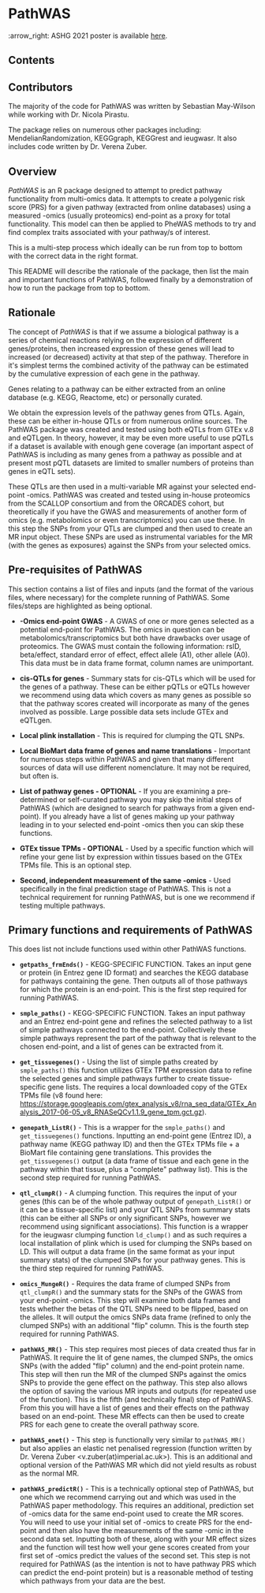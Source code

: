 # PathWAS

:arrow\_right: ASHG 2021 poster is available
[here](doc/).

## Contents


## Contributors

The majority of the code for PathWAS was written by Sebastian May-Wilson while working with Dr. Nicola Pirastu.

The package relies on numerous other packages including: MendelianRandomization, KEGGgraph, KEGGrest and ieugwasr. It also includes code written by Dr. Verena Zuber.


## Overview

*PathWAS* is an R package designed to attempt to predict pathway functionality from multi-omics data. It attempts to create a polygenic risk score (PRS) for a given pathway (extracted from online databases) using a measured -omics (usually proteomics) end-point as a proxy for total functionality. This model can then be applied to PheWAS methods to try and find complex traits associated with your pathway/s of interest.

This is a multi-step process which ideally can be run from top to bottom with the correct data in the right format.

This README will describe the rationale of the package, then list the main and important functions of PathWAS, followed finally by a demonstration of how to run the package from top to bottom.


## Rationale

The concept of *PathWAS* is that if we assume a biological pathway is a series of chemical reactions relying on the expression of different genes/proteins, then increased expression of these genes will lead to increased (or decreased) activity at that step of the pathway. Therefore in it's simplest terms the combined activity of the pathway can be estimated by the cumulative expression of each gene in the pathway.

Genes relating to a pathway can be either extracted from an online database (e.g. KEGG, Reactome, etc) or personally curated.

We obtain the expression levels of the pathway genes from QTLs. Again, these can be either in-house QTLs or from numerous online sources. The PathWAS package was created and tested using both eQTLs from GTEx v.8 and eQTLgen. In theory, however, it may be even more useful to use pQTLs if a dataset is available with enough gene coverage (an important aspect of PathWAS is including as many genes from a pathway as possible and at present most pQTL datasets are limited to smaller numbers of proteins than genes in eQTL sets).

These QTLs are then used in a multi-variable MR against your selected end-point -omics. PathWAS was created and tested using in-house proteomics from the SCALLOP consortium and from the ORCADES cohort, but theoretically if you have the GWAS and measurements of another form of omics (e.g. metabolomics or even transcriptomics) you can use these. In this step the SNPs from your QTLs are clumped and then used to create an MR input object. These SNPs are used as instrumental variables for the MR (with the genes as exposures) against the SNPs from your selected omics.


## Pre-requisites of PathWAS

This section contains a list of files and inputs (and the format of the various files, where necessary) for the complete running of PathWAS. Some files/steps are highlighted as being optional.

- **-Omics end-point GWAS** - A GWAS of one or more genes selected as a potential end-point for PathWAS. The omics in question can be metabolomics/transcriptomics but both have drawbacks over usage of proteomics. The GWAS must contain the following information: rsID, beta/effect, standard error of effect, effect allele (A1), other allele (A0). This data must be in data frame format, column names are unimportant. 

- **cis-QTLs for genes** - Summary stats for cis-QTLs which will be used for the genes of a pathway. These can be either pQTLs or eQTLs however we recommend using data which covers as many genes as possible so that the pathway scores created will incorporate as many of the genes involved as possible. Large possible data sets include GTEx and eQTLgen.

- **Local plink installation** - This is required for clumping the QTL SNPs.

- **Local BioMart data frame of genes and name translations** - Important for numerous steps within PathWAS and given that many different sources of data will use different nomenclature. It may not be required, but often is.

- **List of pathway genes - OPTIONAL** - If you are examining a pre-determined or self-curated pathway you may skip the initial steps of PathWAS (which are designed to search for pathways from a given end-point). If you already have a list of genes making up your pathway leading in to your selected end-point -omics then you can skip these functions.

- **GTEx tissue TPMs - OPTIONAL** - Used by a specific function which will refine your gene list by expression within tissues based on the GTEx TPMs file. This is an optional step.

- **Second, independent measurement of the same -omics** - Used specifically in the final prediction stage of PathWAS. This is not a technical requirement for running PathWAS, but is one we recommend if testing multiple pathways.



## Primary functions and requirements of PathWAS

This does list not include functions used within other PathWAS functions.

- **`getpaths_frmEnds()`** - KEGG-SPECIFIC FUNCTION. Takes an input gene or protein (in Entrez gene ID format) and searches the KEGG database for pathways containing the gene. Then outputs all of those pathways for which the protein is an end-point. This is the first step required for running PathWAS.

- **`smple_paths()`** - KEGG-SPECIFIC FUNCTION. Takes an input pathway and an Entrez end-point gene and refines the selected pathway to a list of simple pathways connected to the end-point. Collectively these simple pathways represent the part of the pathway that is relevant to the chosen end-point, and a list of genes can be extracted from it.

- **`get_tissuegenes()`** - Using the list of simple paths created by `smple_paths()` this function utilizes GTEx TPM expression data to refine the selected genes and simple pathways further to create tissue-specific gene lists. The requires a local downloaded copy of the GTEx TPMs file (v8 found here: https://storage.googleapis.com/gtex_analysis_v8/rna_seq_data/GTEx_Analysis_2017-06-05_v8_RNASeQCv1.1.9_gene_tpm.gct.gz).

- **`genepath_ListR()`** - This is a wrapper for the `smple_paths()` and `get_tissuegenes()` functions. Inputting an end-point gene (Entrez ID), a pathway name (KEGG pathway ID) and then the GTEx TPMs file + a BioMart file containing gene translations. This provides the `get_tissuegenes()` output (a data frame of tissue and each gene in the pathway within that tissue, plus a "complete" pathway list). This is the second step required for running PathWAS.

- **`qtl_clumpR()`** - A clumping function. This requires the input of your genes (this can be of the whole pathway output of `genepath_ListR()` or it can be a tissue-specific list) and your QTL SNPs from summary stats (this can be either all SNPs or only significant SNPs, however we recommend using significant associations). This function is a wrapper for the ieugwasr clumping function `ld_clump()` and as such requires a local installation of plink which is used for clumping the SNPs based on LD. This will output a data frame (in the same format as your input summary stats) of the clumped SNPs for your pathway genes. This is the third step required for running PathWAS.

- **`omics_MungeR()`** - Requires the data frame of clumped SNPs from `qtl_clumpR()` and the summary stats for the SNPs of the GWAS from your end-point -omics. This step will examine both data frames and tests whether the betas of the QTL SNPs need to be flipped, based on the alleles. It will output the omics SNPs data frame (refined to only the clumped SNPs) with an additional "flip" column. This is the fourth step required for running PathWAS.

- **`pathWAS_MR()`** - This step requires most pieces of data created thus far in PathWAS. It require the lit of gene names, the clumped SNPs, the omics SNPs (with the added "flip" column) and the end-point protein name. This step will then run the MR of the clumped SNPs against the omics SNPs to provide the gene effect on the pathway. This step also allows the option of saving the various MR inputs and outputs (for repeated use of the function). This is the fifth (and technically final) step of PathWAS. From this you will have a list of genes and their effects on the pathway based on an end-point. These MR effects can then be used to create PRS for each gene to create the overall pathway score.

- **`pathWAS_enet()`** - This step is functionally very similar to `pathWAS_MR()` but also applies an elastic net penalised regression (function written by Dr. Verena Zuber <v.zuber(at)imperial.ac.uk>). This is an additional and optional version of the PathWAS MR which did not yield results as robust as the normal MR.

- **`pathWAS_predictR()`** - This is a technically optional step of PathWAS, but one which we recommend carrying out and which was used in the PathWAS paper methodology. This requires an additional, prediction set of -omics data for the same end-point used to create the MR scores. You will need to use your initial set of -omics to create PRS for the end-point and then also have the measurements of the same -omic in the second data set. Inputting both of these, along with your MR effect sizes and the function will test how well your gene scores created from your first set of -omics predict the values of the second set. This step is not required for PathWAS (as the intention is not to have pathway PRS which can predict the end-point protein) but is a reasonable method of testing which pathways from your data are the best.








